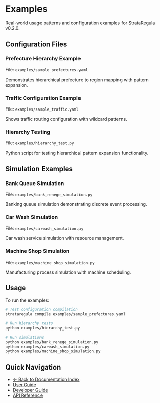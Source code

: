 # Examples

Real-world usage patterns and configuration examples for StrataRegula v0.2.0.

## Configuration Files

### Prefecture Hierarchy Example

File: `examples/sample_prefectures.yaml`

Demonstrates hierarchical prefecture to region mapping with pattern expansion.

### Traffic Configuration Example  

File: `examples/sample_traffic.yaml`

Shows traffic routing configuration with wildcard patterns.

### Hierarchy Testing

File: `examples/hierarchy_test.py`

Python script for testing hierarchical pattern expansion functionality.

## Simulation Examples

### Bank Queue Simulation

File: `examples/bank_renege_simulation.py`

Banking queue simulation demonstrating discrete event processing.

### Car Wash Simulation

File: `examples/carwash_simulation.py`

Car wash service simulation with resource management.

### Machine Shop Simulation

File: `examples/machine_shop_simulation.py`

Manufacturing process simulation with machine scheduling.

## Usage

To run the examples:

```bash
# Test configuration compilation
strataregula compile examples/sample_prefectures.yaml

# Run hierarchy tests
python examples/hierarchy_test.py

# Run simulations
python examples/bank_renege_simulation.py
python examples/carwash_simulation.py
python examples/machine_shop_simulation.py
```

## Quick Navigation

- [← Back to Documentation Index](../index.md)
- [User Guide](../user-guide/)  
- [Developer Guide](../developer-guide/)
- [API Reference](../api-reference/)

